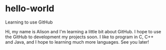 # hello-world
Learning to use GitHub

Hi, my name is Alison and I'm learning a little bit about GitHub. I hope to use the GitHub to development my projects soon.
I like to program in C, C++ and Java, and I hope to learning much more languages.
See you later!

